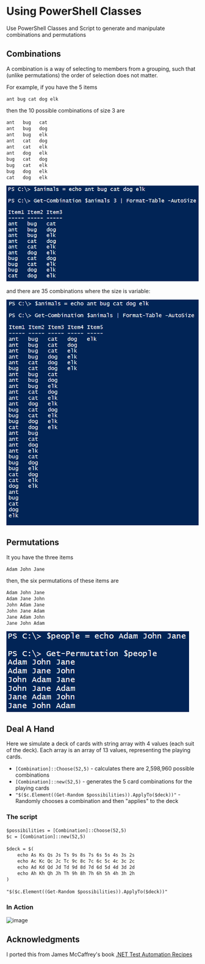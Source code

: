 # Using PowerShell Classes 

Use PowerShell Classes and Script to generate and manipulate combinations and permutations

Combinations
-
A combination is a way of selecting to members from a grouping, such that (unlike permutations) the order of selection does not matter.

For example, if you have the 5 items

	ant bug cat dog elk

then the 10 possible combinations of size 3 are

	ant   bug   cat  
	ant   bug   dog  
	ant   bug   elk  
	ant   cat   dog  
	ant   cat   elk  
	ant   dog   elk  
	bug   cat   dog  
	bug   cat   elk  
	bug   dog   elk  
	cat   dog   elk  

![image](https://raw.githubusercontent.com/dfinke/PowerShellCombinations/master/images/Combinations.png)

and there are 35 combinations where the size is variable:

![image](https://raw.githubusercontent.com/dfinke/PowerShellCombinations/master/images/CombinationsVariable.png)

Permutations
-
It you have the three items

	Adam John Jane

then, the six permutations of these items are

	Adam John Jane
	Adam Jane John
	John Adam Jane
	John Jane Adam
	Jane Adam John
	Jane John Adam

![image](https://raw.githubusercontent.com/dfinke/PowerShellCombinations/master/images/Permutations.png)

Deal A Hand
-
Here we simulate a deck of cards with string array with 4 values (each suit of the deck). Each array is an array of 13 values, representing the playing cards.

* `[Combination]::Choose(52,5)` - calculates there are 2,598,960 possible combinations 
* `[Combination]::new(52,5)` - generates the 5 card combinations for the playing cards
* `"$($c.Element((Get-Random $possibilities)).ApplyTo($deck))"` - Randomly chooses a combination and then "applies" to the deck

### The script

	$possibilities = [Combination]::Choose(52,5)
	$c = [Combination]::new(52,5)
	
	$deck = $(
		echo As Ks Qs Js Ts 9s 8s 7s 6s 5s 4s 3s 2s
		echo Ac Kc Qc Jc Tc 9c 8c 7c 6c 5c 4c 3c 2c
		echo Ad Kd Qd Jd Td 9d 8d 7d 6d 5d 4d 3d 2d
		echo Ah Kh Qh Jh Th 9h 8h 7h 6h 5h 4h 3h 2h
	)
	
	"$($c.Element((Get-Random $possibilities)).ApplyTo($deck))"

### In Action

![image](https://raw.githubusercontent.com/lesterw1/PowerShellCombinations/master/images/DealHand.png)


Acknowledgments
-
I ported this from James McCaffrey's book [.NET Test Automation Recipes](http://www.apress.com/9781590596630)
